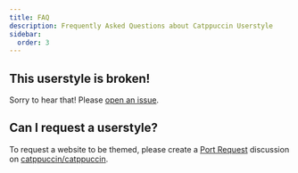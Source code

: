 ```yaml
---
title: FAQ
description: Frequently Asked Questions about Catppuccin Userstyle
sidebar: 
  order: 3
---
```


## This userstyle is broken!

Sorry to hear that! Please [open an issue](https://github.com/catppuccin/userstyles/issues/new?template=userstyle.yml).

## Can I request a userstyle?

To request a website to be themed, please create a [Port Request](https://github.com/catppuccin/catppuccin/discussions/new?category=port-requests) discussion on [catppuccin/catppuccin](https://github.com/catppuccin/catppuccin).
